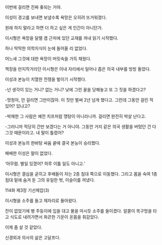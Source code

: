 이번에 걸리면 진짜 좆되는 거야.

이성이 경고를 보내면 보낼수록 욕망은 오히려 뜨거워졌다.

원래 하지 말라고 하면 더 하고 싶은 게 인간이 아니던가.

이시형은 욕망을 달랠 겸 근처에 있던 교재를 꺼내 읽기 시작했다.

하나 딱딱한 의학지식이 눈에 들어올 리 없었다.

어느새 그것에 대한 욕망이 머릿속을 가득 채웠다.

책장을 만지작거리던 이시형은 이내 자리에서 일어나 좁은 의국 내부를 빙빙 돌았다.

이성과 본능이 치열한 전쟁을 벌이기 시작했다.

-넌 생각이 있는 거니? 없는 거니? 낮에 그런 꼴을 당해놓고 또 그 짓을 하겠다고?

-멍청아, 안 걸리면 그만이잖아. 이 짓만 벌써 2년 넘게 했다고. 그런데 그동안 걸린 적 있어? 있냐고?

-박재현 그 사람은 예전 치프처럼 맹탕이 아니라니까. 걸리면 완전히 박살 난다고.

-그러니까 적당히 간만 보겠다는 거 아니야. 그동안 거지 같은 의국 생활을 버텼던 건 다 그것 때문이라고. 내 말이 틀렸어?

이성과 본능의 한바탕 싸움 끝에 결국 본능이 승리했다.

패배한 이성은 말이 없었다.

‘아무렴. 별일 있겠어? 하루 이틀 일도 아니고.’

이시형은 결심을 굳히고 후배들이 자는 2층 침대 쪽으로 이동했다. 그리고 몸을 숙여 1층 침대 밑에 숨겨 둔 그의 유일한 벗, 이슬이를 꺼냈다.

114화 제3장 기선제압(3)

이시형을 소주를 들고 제자리로 돌아왔다.

잔이 없었기에 병 주둥이에 입을 대고 물을 마시듯 소주를 들이켰다. 알콜이 목구멍을 타고 식도로 내려가면서 화끈한 기운이 온몸을 휘감았다.

이제 좀 살 것 같았다.

신경외과 의사의 삶은 고달프다.